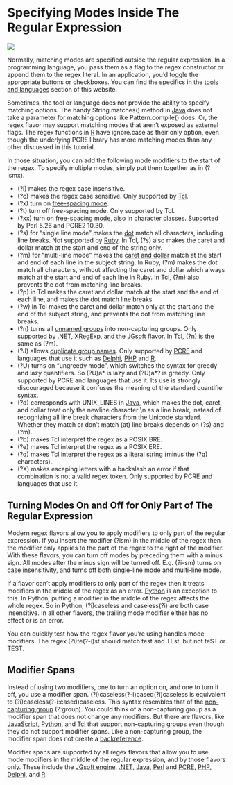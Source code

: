 # Specifying Modes Inside The Regular Expression

![](https://www.regular-expressions.info/img/bulb.png)

Normally, matching modes are specified outside the regular expression. In a programming language, you pass them as a flag to the regex constructor or append them to the regex literal. In an application, you’d toggle the appropriate buttons or checkboxes. You can find the specifics in the [tools and languages](https://www.regular-expressions.info/tools.html) section of this website.

Sometimes, the tool or language does not provide the ability to specify matching options. The handy String.matches() method in [Java](https://www.regular-expressions.info/java.html) does not take a parameter for matching options like Pattern.compile() does. Or, the regex flavor may support matching modes that aren’t exposed as external flags. The regex functions in [R](https://www.regular-expressions.info/rlanguage.html) have ignore.case as their only option, even though the underlying PCRE library has more matching modes than any other discussed in this tutorial.

In those situation, you can add the following mode modifiers to the start of the regex. To specify multiple modes, simply put them together as in (?ismx).

- (?i) makes the regex case insensitive.
- (?c) makes the regex case sensitive. Only supported by [Tcl](https://www.regular-expressions.info/tcl.html).
- (?x) turn on [free-spacing mode](https://www.regular-expressions.info/freespacing.html).
- (?t) turn off free-spacing mode. Only supported by Tcl.
- (?xx) turn on [free-spacing mode](https://www.regular-expressions.info/freespacing.html), also in character classes. Supported by Perl 5.26 and PCRE2 10.30.
- (?s) for “single line mode” makes the [dot](https://www.regular-expressions.info/dot.html) match all characters, including line breaks. Not supported by [Ruby](https://www.regular-expressions.info/ruby.html). In Tcl, (?s) also makes the caret and dollar match at the start and end of the string only.
- (?m) for “multi-line mode” makes the [caret and dollar](https://www.regular-expressions.info/anchors.html) match at the start and end of each line in the subject string. In Ruby, (?m) makes the dot match all characters, without affecting the caret and dollar which always match at the start and end of each line in Ruby. In Tcl, (?m) also prevents the dot from matching line breaks.
- (?p) in Tcl makes the caret and dollar match at the start and the end of each line, and makes the dot match line breaks.
- (?w) in Tcl makes the caret and dollar match only at the start and the end of the subject string, and prevents the dot from matching line breaks.
- (?n) turns all [unnamed groups](https://www.regular-expressions.info/named.html#number) into non-capturing groups. Only supported by [.NET](https://www.regular-expressions.info/dotnet.html), [XRegExp](https://www.regular-expressions.info/xregexp.html), and the [JGsoft flavor](https://www.regular-expressions.info/jgsoft.html). In Tcl, (?n) is the same as (?m).
- (?J) allows [duplicate group names](https://www.regular-expressions.info/named.html#duplicate). Only supported by [PCRE](https://www.regular-expressions.info/pcre.html) and languages that use it such as [Delphi](https://www.regular-expressions.info/delphi.html), [PHP](https://www.regular-expressions.info/php.html) and [R](https://www.regular-expressions.info/rlanguage.html).
- (?U) turns on “ungreedy mode”, which switches the syntax for greedy and lazy quantifiers. So (?U)a* is lazy and (?U)a*? is greedy. Only supported by PCRE and languages that use it. Its use is strongly discouraged because it confuses the meaning of the standard quantifier syntax.
- (?d) corresponds with UNIX_LINES in [Java](https://www.regular-expressions.info/java.html), which makes the dot, caret, and dollar treat only the newline character \n as a line break, instead of recognizing all line break characters from the Unicode standard. Whether they match or don’t match (at) line breaks depends on (?s) and (?m).
- (?b) makes Tcl interpret the regex as a POSIX BRE.
- (?e) makes Tcl interpret the regex as a POSIX ERE.
- (?q) makes Tcl interpret the regex as a literal string (minus the (?q) characters).
- (?X) makes escaping letters with a backslash an error if that combination is not a valid regex token. Only supported by PCRE and languages that use it.

## Turning Modes On and Off for Only Part of The Regular Expression

Modern regex flavors allow you to apply modifiers to only part of the regular expression. If you insert the modifier (?ism) in the middle of the regex then the modifier only applies to the part of the regex to the right of the modifier. With these flavors, you can turn off modes by preceding them with a minus sign. All modes after the minus sign will be turned off. E.g. (?i-sm) turns on case insensitivity, and turns off both single-line mode and multi-line mode.

If a flavor can’t apply modifiers to only part of the regex then it treats modifiers in the middle of the regex as an error. [Python](https://www.regular-expressions.info/python.html) is an exception to this. In Python, putting a modifier in the middle of the regex affects the whole regex. So in Python, (?i)caseless and caseless(?i) are both case insensitive. In all other flavors, the trailing mode modifier either has no effect or is an error.

You can quickly test how the regex flavor you’re using handles mode modifiers. The regex (?i)te(?-i)st should match test and TEst, but not teST or TEST.

## Modifier Spans

Instead of using two modifiers, one to turn an option on, and one to turn it off, you use a modifier span. (?i)caseless(?-i)cased(?i)caseless is equivalent to (?i)caseless(?-i:cased)caseless. This syntax resembles that of the [non-capturing group](https://www.regular-expressions.info/brackets.html) (?:group). You could think of a non-capturing group as a modifier span that does not change any modifiers. But there are flavors, like [JavaScript](https://www.regular-expressions.info/javascript.html), [Python](https://www.regular-expressions.info/python.html), and [Tcl](https://www.regular-expressions.info/tcl.html) that support non-capturing groups even though they do not support modifier spans. Like a non-capturing group, the modifier span does not create a [backreference](https://www.regular-expressions.info/backref.html).

Modifier spans are supported by all regex flavors that allow you to use mode modifiers in the middle of the regular expression, and by those flavors only. These include the [JGsoft engine](https://www.regular-expressions.info/jgsoft.html), [.NET](https://www.regular-expressions.info/dotnet.html), [Java](https://www.regular-expressions.info/java.html), [Perl](https://www.regular-expressions.info/perl.html) and [PCRE](https://www.regular-expressions.info/pcre.html), [PHP](https://www.regular-expressions.info/php.html), [Delphi](https://www.regular-expressions.info/delphi.html), and [R](https://www.regular-expressions.info/rlanguage.html).